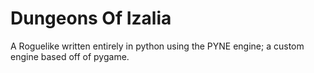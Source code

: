 # Dungeons Of Izalia
A Roguelike written entirely in python using the PYNE engine; a custom engine based off of pygame.
